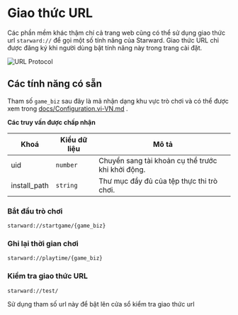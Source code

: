 # Giao thức URL

Các phần mềm khác thậm chí cả trang web cũng có thể sử dụng giao thức url `starward://` để gọi một số tính năng của Starward. Giao thức URL chỉ được đăng ký khi người dùng bật tính năng này trong trang cài đặt.

![URL Protocol](https://user-images.githubusercontent.com/88989555/278791338-1b516f5d-95dd-42a1-b620-ec0bc9e2f421.png)

## Các tính năng có sẵn

Tham số `game_biz` sau đây là mã nhận dạng khu vực trò chơi và có thể được xem trong [docs/Configuration.vi-VN.md](./docs/Configuration.vi-VN.md#game-regions) .

**Các truy vấn được chấp nhận**

| Khoá         | Kiểu dữ liệu | Mô tả                                             |
| ------------ | ------------ | ------------------------------------------------- |
| uid          | `number`     | Chuyển sang tài khoản cụ thể trước khi khởi động. |
| install_path | `string`     | Thư mục đầy đủ của tệp thực thi trò chơi.         |

### Bắt đầu trò chơi

```
starward://startgame/{game_biz}
```

### Ghi lại thời gian chơi

```
starward://playtime/{game_biz}
```

### Kiểm tra giao thức URL

```
starward://test/
```
Sử dụng tham số url này để bật lên cửa sổ kiểm tra giao thức url
